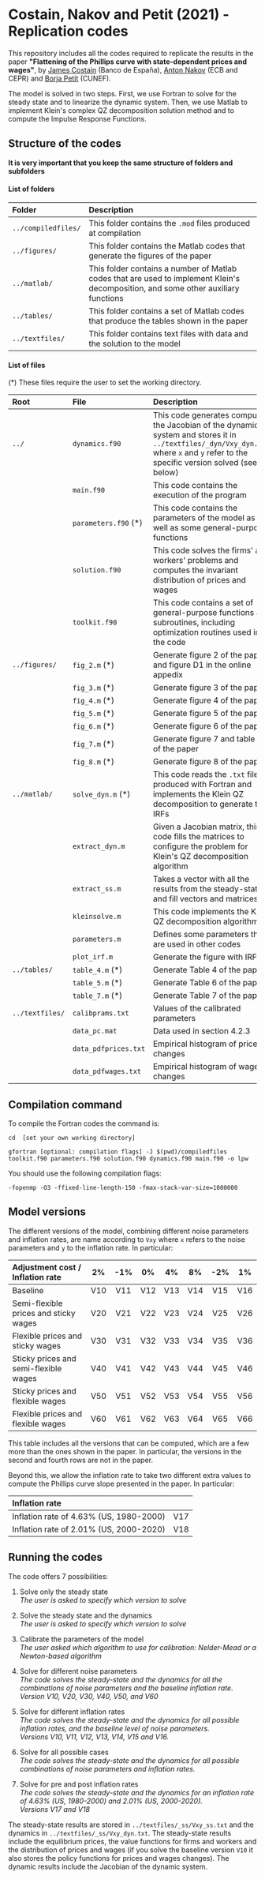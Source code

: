 
# **Costain, Nakov and Petit (2021) - Replication codes**

This repository includes all the codes required to replicate the results in the paper **"Flattening of the Phillips curve with state-dependent prices and wages"**, by [James Costain](https://sites.google.com/site/jimcostain/) (Banco de España), [Anton Nakov](https://sites.google.com/site/antonnakov/) (ECB and CEPR) and [Borja Petit](https://borjapetit.github.io) (CUNEF).

The model is solved in two steps. First, we use Fortran to solve for the steady state and to linearize the dynamic system. Then, we use Matlab to implement Klein's complex QZ decomposition solution method and to compute the Impulse Response Functions.

## Structure of the codes

**It is very important that you keep the same structure of folders and subfolders**

#### List of folders

| Folder   | Description   |
|:----|:----|
| `../compiledfiles/` | This folder contains the `.mod` files produced at compilation |
| `../figures/` | This folder contains the Matlab codes that generate the figures of the paper |
| `../matlab/` | This folder contains a number of Matlab codes that are used to implement Klein's decomposition, and some other auxiliary functions |
| `../tables/` | This folder contains a set of Matlab codes that produce the tables shown in the paper |
| `../textfiles/` | This folder contains text files with data and the solution to the model |

#### List of files

(*) These files require the user to set the working directory.

| Root  | File  | Description   |
|:----|:----|:----|
| `../` | `dynamics.f90` | This code generates computes the Jacobian of the dynamic system and stores it in `../textfiles/_dyn/Vxy_dyn.txt` where `x` and `y` refer to the specific version solved (see below)
|  | `main.f90` | This code contains the execution of the program
|  | `parameters.f90` (*) | This code contains the parameters of the model as well as some general-purpose functions
|  | `solution.f90` | This code solves the firms' and workers' problems and computes the invariant distribution of prices and wages
|  | `toolkit.f90` | This code contains a set of general-purpose functions and subroutines, including optimization routines used in the code
| `../figures/` | `fig_2.m` (*) | Generate figure 2 of the paper and figure D1 in the online appedix
|  | `fig_3.m` (*) | Generate figure 3 of the paper.
|  | `fig_4.m` (*) | Generate figure 4 of the paper
|  | `fig_5.m` (*) | Generate figure 5 of the paper
|  | `fig_6.m` (*) | Generate figure 6 of the paper
|  | `fig_7.m` (*) | Generate figure 7 and table 8 of the paper
|  | `fig_8.m` (*) | Generate figure 8 of the paper
| `../matlab/` | `solve_dyn.m` (*) | This code reads the `.txt` files produced with Fortran and implements the Klein QZ decomposition to generate the IRFs
|  | `extract_dyn.m` | Given a Jacobian matrix, this code fills the matrices to  configure the problem for Klein's QZ decomposition algorithm
|  | `extract_ss.m` | Takes a vector with all the results from the steady-state and fill vectors and matrices
|  | `kleinsolve.m` | This code implements the Klein QZ decomposition algorithm
|  | `parameters.m` | Defines some parameters that are used in other codes
|  | `plot_irf.m` | Generate the figure with IRFs
| `../tables/` | `table_4.m` (*) | Generate Table 4 of the paper
|  | `table_5.m` (*) | Generate Table 6 of the paper
|  | `table_7.m` (*) | Generate Table 7 of the paper
| `../textfiles/` | `calibprams.txt` | Values of the calibrated parameters
|  | `data_pc.mat` | Data used in section 4.2.3 |
|  | `data_pdfprices.txt` | Empirical histogram of price changes |
|  | `data_pdfwages.txt` | Empirical histogram of wage changes |



## Compilation command

To compile the Fortran codes the command is:

```
cd  [set your own working directory]

gfortran [optional: compilation flags] -J $(pwd)/compiledfiles toolkit.f90 parameters.f90 solution.f90 dynamics.f90 main.f90 -o lpw
```

You should use the following compilation flags:

```
-fopenmp -O3 -ffixed-line-length-150 -fmax-stack-var-size=1000000
```

## Model versions

The different versions of the model, combining different noise parameters and inflation rates, are name according to `Vxy` where `x` refers to the noise parameters and `y` to the inflation rate. In particular:

| Adjustment cost / Inflation rate        | 2%     | -1%   | 0%    | 4%    | 8%    | -2%   | 1%    |
|:----------------------------------------|:------:|:-----:|:-----:|:-----:|:-----:|:-----:|:-----:|
| Baseline                                |   V10  |  V11  |  V12  |  V13  |  V14  |  V15  |  V16  |
| Semi-flexible prices and sticky wages   |   V20  |  V21  |  V22  |  V23  |  V24  |  V25  |  V26  |
| Flexible prices and sticky wages        |   V30  |  V31  |  V32  |  V33  |  V34  |  V35  |  V36  |
| Sticky prices and semi-flexible wages   |   V40  |  V41  |  V42  |  V43  |  V44  |  V45  |  V46  |
| Sticky prices and flexible wages        |   V50  |  V51  |  V52  |  V53  |  V54  |  V55  |  V56  |
| Flexible prices and flexible wages      |   V60  |  V61  |  V62  |  V63  |  V64  |  V65  |  V66  |

This table includes all the versions that can be computed, which are a few more than the ones shown in the paper. In particular, the versions in the second and fourth rows are not in the paper.

Beyond this, we allow the inflation rate to take two different extra values to compute the Phillips curve slope presented in the paper. In particular:

| Inflation rate        |       |
|:----                  |:------:|
| Inflation rate of 4.63% (US, 1980-2000)  |   V17  |
| Inflation rate of 2.01% (US, 2000-2020)  |   V18  |

## Running the codes

The code offers 7 possibilities:
1. Solve only the steady state  
_The user is asked to specify which version to solve_  

2. Solve the steady state and the dynamics  
_The user is asked to specify which version to solve_  

3. Calibrate the parameters of the model  
_The user asked which algorithm to use for calibration: Nelder-Mead or a Newton-based algorithm_  

4. Solve for different noise parameters  
_The code solves the steady-state and the dynamics for all the combinations of noise parameters and the baseline inflation rate.  
Version V10, V20, V30, V40, V50, and V60_

5. Solve for different inflation rates  
_The code solves the steady-state and the dynamics for all possible inflation rates, and the baseline level of noise parameters.  
Versions V10, V11, V12, V13, V14, V15 and V16._

6. Solve for all possible cases  
_The code solves the steady-state and the dynamics for all possible combinations of noise parameters and inflation rates._

7. Solve for pre and post inflation rates  
_The code solves the steady-state and the dynamics for an inflation rate of 4.63% (US, 1980-2000) and 2.01% (US, 2000-2020).  
Versions V17 and V18_


The steady-state results are stored in `../textfiles/_ss/Vxy_ss.txt` and the dynamics in `../textfiles/_ss/Vxy_dyn.txt`. The steady-state results include the equilibrium prices, the value functions for firms and workers and the distribution of prices and wages (if you solve the baseline version `V10` it also stores the policy functions for prices and wages changes). The dynamic results include the Jacobian of the dynamic system.

